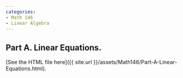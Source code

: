 ```yaml
---
categories:
- Math 146
- Linear Algebra
---
```


## Part A. Linear Equations.

 [See the HTML file here]({{ site.url }}/assets/Math146/Part-A-Linear-Equations.html).
